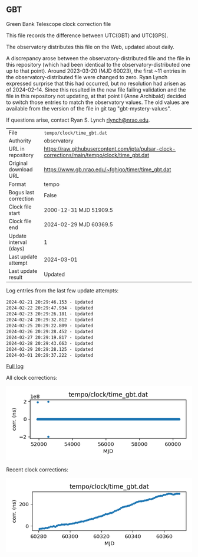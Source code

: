 
## GBT

Green Bank Telescope clock correction file

This file records the difference between UTC(GBT) and UTC(GPS).

The observatory distributes this file on the Web, updated about daily.

A discrepancy arose between the observatory-distributed file and the
file in this repository (which had been identical to the 
observatory-distributed one up to that point). Around 
2023-03-20 (MJD 60023), the first ~11 entries in the 
observatory-distributed file were changed to zero.
Ryan Lynch expressed surprise that this had occurred, but no
resolution had arisen as of 2024-02-14. Since this resulted in
the new file failing validation and the file in this repository
not updating, at that point I (Anne Archibald) decided to
switch those entries to match the observatory values. The old values
are available from the version of the file in git tag 
"gbt-mystery-values".

If questions arise, contact Ryan S. Lynch <rlynch@nrao.edu>.

|     |     |
|:--- |:--- |
| File | `tempo/clock/time_gbt.dat` |
| Authority | observatory |
| URL in repository | <https://raw.githubusercontent.com/ipta/pulsar-clock-corrections/main/tempo/clock/time_gbt.dat> |
| Original download URL | <https://www.gb.nrao.edu/~fghigo/timer/time_gbt.dat> |
| Format | tempo |
| Bogus last correction | False |
| Clock file start | 2000-12-31 MJD 51909.5 |
| Clock file end | 2024-02-29 MJD 60369.5 |
| Update interval (days) | 1 |
| Last update attempt | 2024-03-01 |
| Last update result | Updated |

Log entries from the last few update attempts:
```
2024-02-21 20:29:46.153 - Updated
2024-02-22 20:29:47.934 - Updated
2024-02-23 20:29:26.181 - Updated
2024-02-24 20:29:32.812 - Updated
2024-02-25 20:29:22.809 - Updated
2024-02-26 20:29:28.452 - Updated
2024-02-27 20:29:19.817 - Updated
2024-02-28 20:29:43.663 - Updated
2024-02-29 20:29:28.125 - Updated
2024-03-01 20:29:37.222 - Updated
```
[Full log](https://raw.githubusercontent.com/ipta/pulsar-clock-corrections/main/log/tempo/clock/time_gbt.dat.log)


All clock corrections:

![plot of all clock corrections](time_gbt.dat.png "All corrections")

Recent clock corrections:

![plot of recent clock corrections](time_gbt.dat.short.png "Recent corrections")

